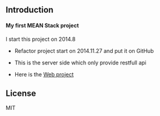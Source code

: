 
## Introduction

#### My first MEAN Stack project

I start this project on 2014.8

- Refactor project start on 2014.11.27 and put it on GitHub

- This is the server side which only provide restfull api

- Here is the [Web project](https://github.com/leozdgao/PSPMS)
    

## License

MIT